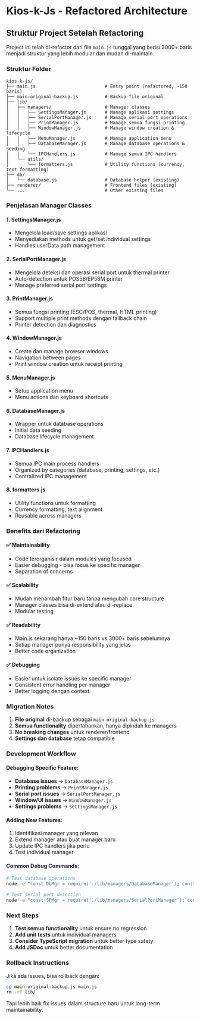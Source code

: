 # Kios-k-Js - Refactored Architecture

## Struktur Project Setelah Refactoring

Project ini telah di-refactor dari file `main.js` tunggal yang berisi 3000+ baris menjadi struktur yang lebih modular dan mudah di-maintain.

### Struktur Folder

```
kios-k-js/
├── main.js                          # Entry point (refactored, ~150 baris)
├── main-original-backup.js          # Backup file original
├── lib/
│   ├── managers/                    # Manager classes
│   │   ├── SettingsManager.js       # Manage aplikasi settings
│   │   ├── SerialPortManager.js     # Manage serial port operations
│   │   ├── PrintManager.js          # Manage semua fungsi printing
│   │   ├── WindowManager.js         # Manage window creation & lifecycle
│   │   ├── MenuManager.js           # Manage application menu
│   │   ├── DatabaseManager.js       # Manage database operations & seeding
│   │   └── IPCHandlers.js           # Manage semua IPC handlers
│   └── utils/
│       └── formatters.js            # Utility functions (currency, text formatting)
├── db/
│   └── database.js                  # Database helper (existing)
├── renderer/                        # Frontend files (existing)
└── ...                              # Other existing files
```

### Penjelasan Manager Classes

#### 1. **SettingsManager.js**

- Mengelola load/save settings aplikasi
- Menyediakan methods untuk get/set individual settings
- Handles userData path management

#### 2. **SerialPortManager.js**

- Mengelola deteksi dan operasi serial port untuk thermal printer
- Auto-detection untuk POS58/EP58M printer
- Manage preferred serial port settings

#### 3. **PrintManager.js**

- Semua fungsi printing (ESC/POS, thermal, HTML printing)
- Support multiple print methods dengan fallback chain
- Printer detection dan diagnostics

#### 4. **WindowManager.js**

- Create dan manage browser windows
- Navigation between pages
- Print window creation untuk receipt printing

#### 5. **MenuManager.js**

- Setup application menu
- Menu actions dan keyboard shortcuts

#### 6. **DatabaseManager.js**

- Wrapper untuk database operations
- Initial data seeding
- Database lifecycle management

#### 7. **IPCHandlers.js**

- Semua IPC main process handlers
- Organized by categories (database, printing, settings, etc.)
- Centralized IPC management

#### 8. **formatters.js**

- Utility functions untuk formatting
- Currency formatting, text alignment
- Reusable across managers

### Benefits dari Refactoring

#### ✅ **Maintainability**

- Code terorganisir dalam modules yang focused
- Easier debugging - bisa focus ke specific manager
- Separation of concerns

#### ✅ **Scalability**

- Mudah menambah fitur baru tanpa mengubah core structure
- Manager classes bisa di-extend atau di-replace
- Modular testing

#### ✅ **Readability**

- Main.js sekarang hanya ~150 baris vs 3000+ baris sebelumnya
- Setiap manager punya responsibility yang jelas
- Better code organization

#### ✅ **Debugging**

- Easier untuk isolate issues ke specific manager
- Consistent error handling per manager
- Better logging dengan context

### Migration Notes

1. **File original** di-backup sebagai `main-original-backup.js`
2. **Semua functionality** dipertahankan, hanya dipindah ke managers
3. **No breaking changes** untuk renderer/frontend
4. **Settings dan database** tetap compatible

### Development Workflow

#### Debugging Specific Feature:

- **Database issues** → `DatabaseManager.js`
- **Printing problems** → `PrintManager.js`
- **Serial port issues** → `SerialPortManager.js`
- **Window/UI issues** → `WindowManager.js`
- **Settings problems** → `SettingsManager.js`

#### Adding New Features:

1. Identifikasi manager yang relevan
2. Extend manager atau buat manager baru
3. Update IPC handlers jika perlu
4. Test individual manager

#### Common Debug Commands:

```bash
# Test database operations
node -e "const DbMgr = require('./lib/managers/DatabaseManager'); const db = new DbMgr(); db.initialize().then(() => console.log('DB OK'))"

# Test serial port detection
node -e "const SPMgr = require('./lib/managers/SerialPortManager'); const SettingsMgr = require('./lib/managers/SettingsManager'); const sp = new SPMgr(new SettingsMgr()); sp.autoDetectSerialPort().then(console.log)"
```

### Next Steps

1. **Test semua functionality** untuk ensure no regression
2. **Add unit tests** untuk individual managers
3. **Consider TypeScript migration** untuk better type safety
4. **Add JSDoc** untuk better documentation

### Rollback Instructions

Jika ada issues, bisa rollback dengan:

```bash
cp main-original-backup.js main.js
rm -rf lib/
```

Tapi lebih baik fix issues dalam structure baru untuk long-term maintainability.
